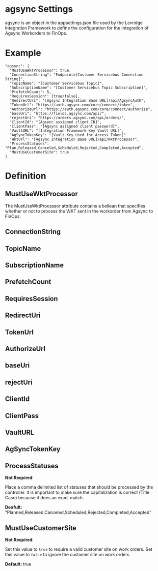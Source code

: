 ﻿# agsync Settings
agsync is an object in the appsettings.json file used by the Levridge Integration Framework
to define the configuration for the integration of Agsync Workorders to FinOps.


# Example
    "agsync": {
      "MustUseWktProcessor": true,
      "ConnectionString": "Endpoint=[Customer Servicebus Connection String]",
      "TopicName": "[Customer Servicebus Topic]",
      "SubscriptionName": "[Customer Servicebus Topic Subscription]",
      "PrefetchCount": 5,
      "RequiresSession": [true/false],
      "RedirectUri": "[Agsync Integration Base URL]/api/AgsyncAuth",
      "TokenUrl": "https://auth.agsync.com/core/connect/token",
      "AuthorizeUrl": "https://auth.agsync.com/core/connect/authorize",
      "baseUri": "https://fields.agsync.com/api/",
      "rejectUri": "https://orders.agsync.com/api/orders/",
      "ClientId": "[Agsync assigned client ID]",
      "ClientPass": "[Agsync assigned client password]",
      "VaultURL": "[Integration Framework Key Vault URL]",
      "AgSyncTokenKey": "[Vault Key Used for Access Token]"
      "WktUrl": "[Agsync Integration Base URL]/api/WktProcessor",
      "ProcessStatuses": "Plan,Released,Canceled,Scheduled,Rejected,Completed,Accepted",
      "MustUseCustomerSite": true
    }

# Definition

## MustUseWktProcessor
The MustUseWktProcessor attribute contains a bollean that specifies whether or not to 
process the WKT sent in the workorder from Agsync to FinOps.

## ConnectionString

## TopicName

## SubscriptionName

## PrefetchCount

## RequiresSession

## RedirectUri

## TokenUrl

## AuthorizeUrl

## baseUri

## rejectUri

## ClientId

## ClientPass

## VaultURL

## AgSyncTokenKey

## ProcessStatuses
**Not Required**

Place a comma delimited list of statuses that should be processed by the controller.
It is important to make sure the capitalization is correct (Title Case) because it does
an exact match.

**Deafult:**
"Planned,Released,Canceled,Scheduled,Rejected,Completed,Accepted"

## MustUseCustomerSite
**Not Required**

Set this value to `true` to require a valid customer site on work orders.
Set this value to `false` to ignore the customer site on work orders.

**Default:**
true